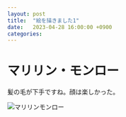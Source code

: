 ```yaml
---
layout: post
title:  "絵を描きました1"
date:   2023-04-28 16:00:00 +0900
categories: 
---
```

# マリリン・モンロー
髪の毛が下手ですね。顔は楽しかった。

![マリリンモンロー](/assets/images/IMG20230406175226.jpg)